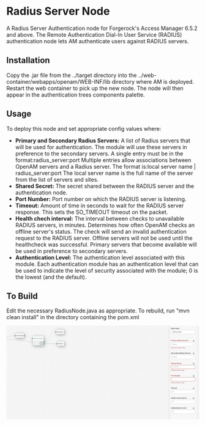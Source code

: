 # Radius Server Node

A Radius Server Authentication node for Forgerock's Access Manager 6.5.2 and above.
The Remote Authentication Dial-In User Service (RADIUS) authentication node lets AM authenticate users against RADIUS servers.


## Installation
Copy the .jar file from the ../target directory into the ../web-container/webapps/openam/WEB-INF/lib directory where AM is deployed. Restart the web container to pick up the new node. The node will then appear in the authentication trees components palette.

## Usage
To deploy this node and set appropriate config values where:
- **Primary and Secondary Radius Servers:** A list of Radius servers that will be used for authentication.
The module will use these servers in preference to the secondary servers.
A single entry must be in the format:radius_server:port
Multiple entries allow associations between OpenAM servers and a Radius server.
The format is:local server name | radius_server:port
The local server name is the full name of the server from the list of servers and sites.
- **Shared Secret:** The secret shared between the RADIUS server and the authentication node.
- **Port Number:** Port number on which the RADIUS server is listening.
- **Timeout:** Amount of time in seconds to wait for the RADIUS server response.
This sets the SO_TIMEOUT timeout on the packet.
- **Health chech interval:** The interval between checks to unavailable RADIUS servers, in minutes.
Determines how often OpenAM checks an offline server's status. The check will send an invalid authentication request to
the RADIUS server. Offline servers will not be used until the healthcheck was successful. Primary servers that become available will be
used in preference to secondary servers.
- **Authentication Level:** The authentication level associated with this module.
Each authentication module has an authentication level that can be used to indicate the level of security
associated with the module; 0 is the lowest (and the default).


## To Build
Edit the necessary RadiusNode.java as appropriate. To rebuild, run "mvn clean install" in the directory containing the pom.xml

![ScreenShot](./Radius.png)
